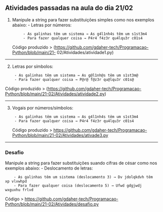 ## Atividades passadas na aula do dia 21/02  

1. Manipule a string para fazer substituições simples como nos exemplos abaixo:
        - Letras por números:
   
            - As galinhas têm um sistema → As g4l1nh4s têm um s1st3m4
            - Para fazer qualquer coisa → P4r4 f4z3r qu4lqu3r c01s4
   
   Código produzido > (https://github.com/gdaher-tech/Programacao-Python/blob/main/21-      02/Atividades/atividade1.py)

---

2. Letras por símbolos:

        - As galinhas têm um sistema → As g@l1nh@s têm um s1st3m@
        - Para fazer qualquer coisa → P@r@ f@z3r qu@lqu3r c01s@

  Código produzido > (https://github.com/gdaher-tech/Programacao-Python/blob/main/21-02/Atividades/atividade2.py)

---

3. Vogais por números/símbolos:

        - As galinhas têm um sistema → As g4l1nh4s têm um s1st3m4
        - Para fazer qualquer coisa → P4r4 f4z3r qu4lqu3r c01s4

   Código produzido > https://github.com/gdaher-tech/Programacao-Python/blob/main/21-02/Atividades/ativade3.py

---

### Desafio 

Manipule a string para fazer substituições suando cifras de césar como nos exemplos abaixo:
    - Deslocamento de letras:
    
        - As galinhas têm um sistema (deslocamento 3) → Dv jdolqkdvh têm xp vlvwhpd
        - Para fazer qualquer coisa (deslocamento 5) → Ufwd gdgjwdj wxguxhu frlvd

  Código > https://github.com/gdaher-tech/Programacao-Python/blob/main/21-02/Atividades/desafio.py
